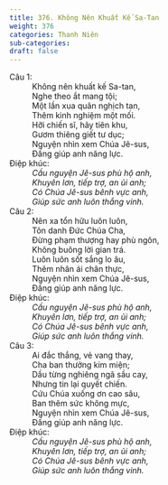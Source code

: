 ```yaml
---
title: 376. Không Nên Khuất Kế Sa-Tan
weight: 376
categories: Thanh Niên
sub-categories: 
draft: false
---
```

<dl><dt>Câu 1:</dt><dd data-verse="1">Không nên khuất kế Sa-tan, <br/>Nghe theo ắt mang tội; <br/>Một lần xua quân nghịch tan, <br/>Thêm kinh nghiệm một mối. <br/>Hỡi chiến sĩ, hãy tiên khu, <br/>Gươm thiêng giết tư dục; <br/>Nguyện nhìn xem Chúa Jê-sus, <br/>Đấng giúp anh năng lực. </dd><dt>Điệp khúc:</dt><dd data-chorus="1"><em>Cầu nguyện Jê-sus phù hộ anh, <br/>Khuyên lơn, tiếp trợ, an ủi anh; <br/>Có Chúa Jê-sus bênh vực anh, <br/>Giúp sức anh luôn thắng vinh. </em></dd><dt>Câu 2:</dt><dd data-verse="2">Nên xa tổn hữu luôn luôn, <br/>Tôn danh Đức Chúa Cha, <br/>Đừng phạm thượng hay phù ngôn, <br/>Không buông lời gian trá. <br/>Luôn luôn sốt sắng lo âu, <br/>Thêm nhân ái chân thực, <br/>Nguyện nhìn xem Chúa Jê-sus, <br/>Đấng giúp anh năng lực. </dd><dt>Điệp khúc:</dt><dd data-chorus="1"><em>Cầu nguyện Jê-sus phù hộ anh, <br/>Khuyên lơn, tiếp trợ, an ủi anh; <br/>Có Chúa Jê-sus bênh vực anh, <br/>Giúp sức anh luôn thắng vinh. </em></dd><dt>Câu 3:</dt><dd data-verse="3">Ai đắc thắng, vẻ vang thay, <br/>Cha ban thưởng kim miện; <br/>Dầu từng nghiêng ngã sầu cay, <br/>Nhưng tin lại quyết chiến. <br/>Cứu Chúa xuống ơn cao sâu, <br/>Ban thêm sức không mực, <br/>Nguyện nhìn xem Chúa Jê-sus, <br/>Đấng giúp anh năng lực. </dd><dt>Điệp khúc:</dt><dd data-chorus="1"><em>Cầu nguyện Jê-sus phù hộ anh, <br/>Khuyên lơn, tiếp trợ, an ủi anh; <br/>Có Chúa Jê-sus bênh vực anh, <br/>Giúp sức anh luôn thắng vinh. </em></dd></dl>